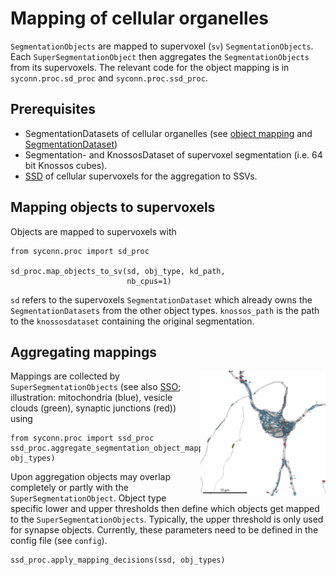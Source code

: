 # Mapping of cellular organelles
`SegmentationObjects` are mapped to supervoxel (`sv`) `SegmentationObjects`. Each `SuperSegmentationObject` then aggregates the `SegmentationObjects` from its supervoxels.
The relevant code for the object mapping is in `syconn.proc.sd_proc` and `syconn.proc.ssd_proc`.

## Prerequisites
* SegmentationDatasets of cellular organelles (see [object mapping](object_mapping.md) and [SegmentationDataset](segmentation_datasets.md))
* Segmentation- and KnossosDataset of supervoxel segmentation (i.e. 64 bit Knossos cubes).
* [SSD](super_segmentation_datasets.md) of cellular supervoxels for the aggregation to SSVs.

## Mapping objects to supervoxels
Objects are mapped to supervoxels with

    from syconn.proc import sd_proc
    
    sd_proc.map_objects_to_sv(sd, obj_type, kd_path,
                              nb_cpus=1)

`sd` refers to the supervoxels `SegmentationDataset` which already owns the `SegmentationDatasets` from the other object types. `knossos_path` is the path to the `knossosdataset` containing the original segmentation.


## Aggregating mappings
<img align="right" width="200" height="200" src="./_static/mapped_cell_organelles2_3D_2855_4900_4617_28985344_sv.png">

Mappings are collected by `SuperSegmentationObjects` (see also [SSO](super_segmentation_objects.md);
illustration: mitochondria (blue), vesicle clouds (green), synaptic junctions (red)) using

    from syconn.proc import ssd_proc
    ssd_proc.aggregate_segmentation_object_mappings(ssd, obj_types)


Upon aggregation objects may overlap completely or partly with the `SuperSegmentationObject`.
Object type specific lower and upper thresholds then define which objects get mapped to the `SuperSegmentationObjects`.
 Typically, the upper threshold is only used for synapse objects.  Currently, these
 parameters need to be defined in the config file (see `config`).

    ssd_proc.apply_mapping_decisions(ssd, obj_types)

